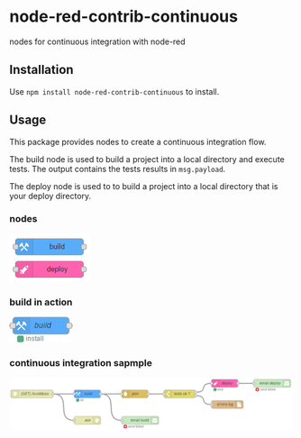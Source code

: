 # node-red-contrib-continuous
nodes for continuous integration with node-red

## Installation
Use `npm install node-red-contrib-continuous` to install.

## Usage
This package provides nodes to create a continuous integration flow.

The build node is used to build a project into a local directory and execute tests.
The output contains the tests results in `msg.payload`.

The deploy node is used to to build a project into a local directory that is your deploy directory.

### nodes
![alt](./doc/ci_composants.png)

### build in action
![alt](./doc/build-node.gif)

### continuous integration sapmple
![alt](./doc/ci3.png)
